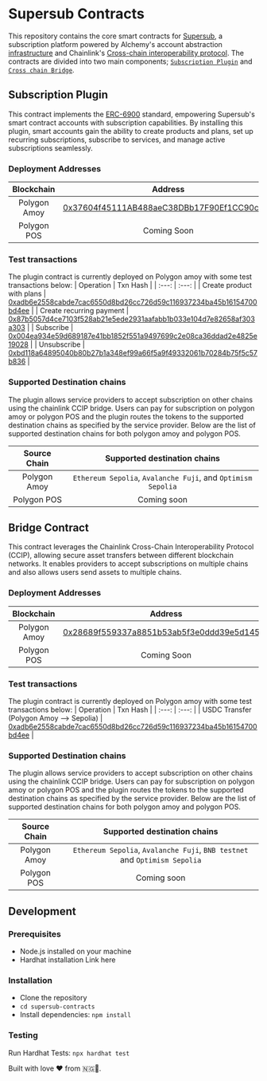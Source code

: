 # Supersub Contracts

This repository contains the core smart contracts for [Supersub](https://supersub.vercel.app/), a subscription platform powered by Alchemy's account abstraction [infrastructure](https://www.alchemy.com/account-abstraction-infrastructure) and Chainlink's [Cross-chain interoperability protocol](https://chain.link/cross-chain). The contracts are divided into two main components; [`Subscription Plugin`](contracts/SubscriptionPlugin.sol) and [`Cross chain Bridge`](contracts/CCIP.sol).

## Subscription Plugin

This contract implements the [ERC-6900](https://eips.ethereum.org/EIPS/eip-6900) standard, empowering Supersub's smart contract accounts with subscription capabilities. By installing this plugin, smart accounts gain the ability to create products and plans, set up recurring subscriptions, subscribe to services, and manage active subscriptions seamlessly.

### Deployment Addresses

|  Blockchain  |                                                            Address                                                            |
| :----------: | :---------------------------------------------------------------------------------------------------------------------------: |
| Polygon Amoy | [0x37604f45111AB488aeC38DBb17F90Ef1CC90cc32](https://amoy.polygonscan.com/address/0x37604f45111ab488aec38dbb17f90ef1cc90cc32) |
| Polygon POS  |                                                          Coming Soon                                                          |

### Test transactions

The plugin contract is currently deployed on Polygon amoy with some test transactions below:
| Operation | Txn Hash |
| :---: | :---: |
| Create product with plans | [0xadb6e2558cabde7cac6550d8bd26cc726d59c116937234ba45b16154700bd4ee](https://amoy.polygonscan.com/tx/0xadb6e2558cabde7cac6550d8bd26cc726d59c116937234ba45b16154700bd4ee) |
| Create recurring payment | [0x87b5057d4ce7103f528ab21e5ede2931aafabb1b033e104d7e82658af303a303](https://amoy.polygonscan.com/tx/0x87b5057d4ce7103f528ab21e5ede2931aafabb1b033e104d7e82658af303a303) |
| Subscribe | [0x004ea934e59d689187e41bb1852f551a9497699c2e08ca36ddad2e4825e19028](https://amoy.polygonscan.com/tx/0x004ea934e59d689187e41bb1852f551a9497699c2e08ca36ddad2e4825e19028) |
| Unsubscribe | [0xbd118a64895040b80b27b1a348ef99a66f5a9f49332061b70284b75f5c57b836](https://amoy.polygonscan.com/tx/0xbd118a64895040b80b27b1a348ef99a66f5a9f49332061b70284b75f5c57b836) |

### Supported Destination chains

The plugin allows service providers to accept subscription on other chains using the chainlink CCIP bridge. Users can pay for subscription on polygon amoy or polygon POS and the plugin routes the tokens to the supported destination chains as specified by the service provider. Below are the list of supported destination chains for both polygon amoy and polygon POS.

| Source Chain |                 Supported destination chains                 |
| :----------: | :----------------------------------------------------------: |
| Polygon Amoy | `Ethereum Sepolia`, `Avalanche Fuji`, and `Optimism Sepolia` |
| Polygon POS  |                         Coming soon                          |

## Bridge Contract

This contract leverages the Chainlink Cross-Chain Interoperability Protocol (CCIP), allowing secure asset transfers between different blockchain networks. It enables providers to accept subscriptions on multiple chains and also allows users send assets to multiple chains.

### Deployment Addresses

|  Blockchain  |                                                            Address                                                            |
| :----------: | :---------------------------------------------------------------------------------------------------------------------------: |
| Polygon Amoy | [0x28689f559337a8851b53ab5f3e0ddd39e5d145eb](https://amoy.polygonscan.com/address/0x28689f559337a8851b53ab5f3e0ddd39e5d145eb) |
| Polygon POS  |                                                          Coming Soon                                                          |

### Test transactions

The plugin contract is currently deployed on Polygon amoy with some test transactions below:
| Operation | Txn Hash |
| :---: | :---: |
| USDC Transfer (Polygon Amoy --> Sepolia) | [0xadb6e2558cabde7cac6550d8bd26cc726d59c116937234ba45b16154700bd4ee](https://amoy.polygonscan.com/tx/0x878c146f23d5f7a198e1161a94d3d18138a4c202888c0c9f64c8fb40662fb10d) |

### Supported Destination chains

The plugin allows service providers to accept subscription on other chains using the chainlink CCIP bridge. Users can pay for subscription on polygon amoy or polygon POS and the plugin routes the tokens to the supported destination chains as specified by the service provider. Below are the list of supported destination chains for both polygon amoy and polygon POS.

| Source Chain |                        Supported destination chains                        |
| :----------: | :------------------------------------------------------------------------: |
| Polygon Amoy | `Ethereum Sepolia`, `Avalanche Fuji`, `BNB testnet` and `Optimism Sepolia` |
| Polygon POS  |                                Coming soon                                 |

## Development

### Prerequisites

- Node.js installed on your machine
- Hardhat installation Link here

### Installation

- Clone the repository
- `cd supersub-contracts`
- Install dependencies: `npm install`

### Testing

Run Hardhat Tests:
`npx hardhat test`

Built with love ❤️ from 🇳🇬🚀.
